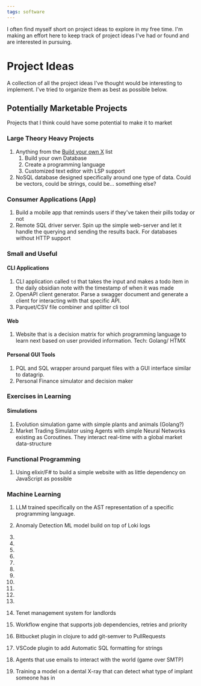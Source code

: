 ```yaml
---
tags: software 
---
```



I often find myself short on project ideas to explore in my free time. I'm making an effort here to keep track of project ideas I've had or found and are interested in pursuing.

# Project Ideas

A collection of all the project ideas I've thought would be interesting to implement. I've tried to organize them as best as possible below.

## Potentially Marketable Projects
Projects that I think could have some potential to make it to market
### Large Theory Heavy Projects
1. Anything from the [Build your own X](https://github.com/codecrafters-io/build-your-own-x) list
	1. Build your own Database
	2. Create a programming language
	3. Customized text editor with LSP support
2. NoSQL database designed specifically around one type of data. Could be vectors, could be strings, could be... something else?

### Consumer Applications (App)
1. Build a mobile app that reminds users if they've taken their pills today or not
2. Remote SQL driver server. Spin up the simple web-server and let it handle the querying and sending the results back. For databases without HTTP support

### Small and Useful 
#### CLI Applications
1. CLI application called `td` that takes the input and makes a todo item in the daily obsidian note with the timestamp of when it was made
2. OpenAPI client generator. Parse a swagger document and generate a client for interacting with that specific API.
3.  Parquet/CSV file combiner and splitter cli tool
#### Web
1.  Website that is a decision matrix for which programming language to learn next based on user provided information. Tech: Golang/ HTMX
#### Personal GUI Tools
1. PQL and SQL wrapper around parquet files with a GUI interface similar to datagrip.
2. Personal Finance simulator and decision maker



### Exercises in Learning

#### Simulations
1. Evolution simulation game with simple plants and animals (Golang?)
2. Market Trading Simulator using Agents with simple Neural Networks existing as Coroutines. They interact real-time with a global market data-structure


### Functional Programming
1. Using elixir/F# to build a simple website with as little dependency on JavaScript as possible

### Machine Learning
1. LLM trained specifically on the AST representation of a specific programming language.
2. Anomaly Detection ML model build on top of Loki logs
3. 



4. 
5. 
6. 
6.
7.
8. 
9. 
10. 
11. 
12. 
13. Tenet management system for landlords
14. Workflow engine that supports job dependencies, retries and priority
15. Bitbucket plugin in clojure to add git-semver to PullRequests
16. VSCode plugin to add Automatic SQL formatting for strings
17. Agents that use emails to interact with the world (game over SMTP)
18. Training a model on a dental X-ray that can detect what type of implant someone has in